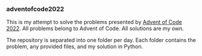 ### adventofcode2022

This is my attempt to solve the problems presented by [Advent of Code 2022](https://adventofcode.com/2022). All problems belong to Advent of Code. All solutions are my own.

The repository is separated into one folder per day. Each folder contains the problem, any provided files, and my solution in Python.
